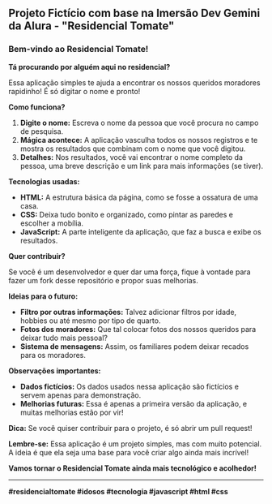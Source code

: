 ## **Projeto Fictício com base na Imersão Dev Gemini da Alura - "Residencial Tomate"**

###  **Bem-vindo ao Residencial Tomate!** 

**Tá procurando por alguém aqui no residencial?** 

Essa aplicação simples te ajuda a encontrar os nossos queridos moradores rapidinho! É só digitar o nome e pronto!

**Como funciona?** 

1. **Digite o nome:** Escreva o nome da pessoa que você procura no campo de pesquisa.
2. **Mágica acontece:** A aplicação vasculha todos os nossos registros e te mostra os resultados que combinam com o nome que você digitou.
3. **Detalhes:** Nos resultados, você vai encontrar o nome completo da pessoa, uma breve descrição e um link para mais informações (se tiver).

**Tecnologias usadas:** ️

* **HTML:** A estrutura básica da página, como se fosse a ossatura de uma casa.
* **CSS:** Deixa tudo bonito e organizado, como pintar as paredes e escolher a mobília.
* **JavaScript:** A parte inteligente da aplicação, que faz a busca e exibe os resultados.

**Quer contribuir?** 

Se você é um desenvolvedor e quer dar uma força, fique à vontade para fazer um fork desse repositório e propor suas melhorias. 

**Ideias para o futuro:** 

* **Filtro por outras informações:** Talvez adicionar filtros por idade, hobbies ou até mesmo por tipo de quarto.
* **Fotos dos moradores:** Que tal colocar fotos dos nossos queridos para deixar tudo mais pessoal?
* **Sistema de mensagens:** Assim, os familiares podem deixar recados para os moradores.

**Observações importantes:**

* **Dados fictícios:** Os dados usados nessa aplicação são fictícios e servem apenas para demonstração.
* **Melhorias futuras:** Essa é apenas a primeira versão da aplicação, e muitas melhorias estão por vir!

**Dica:** Se você quiser contribuir para o projeto, é só abrir um pull request!

**Lembre-se:** Essa aplicação é um projeto simples, mas com muito potencial. A ideia é que ela seja uma base para você criar algo ainda mais incrível!

**Vamos tornar o Residencial Tomate ainda mais tecnológico e acolhedor!**

---

**#residencialtomate #idosos #tecnologia #javascript #html #css**
